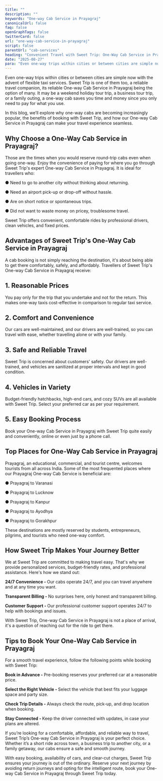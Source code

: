```yaml
---
title: ""
description: ""
keywords: "One-way Cab Service in Prayagraj"
canonicalUrl: false
faq: false
openGraphTags: false
twitterCard: false
url: "one-way-cab-service-in-prayagraj"
script: false
parentUrl: "cab-services"
heading: "Convenient Travel with Sweet Trip: One-Way Cab Service in Prayagraj"
date: "2025-08-27"
para: "Even one-way trips within cities or between cities are simple now with the advent of flexible taxi services. Sweet Trip is one of them too, a reliable travel companion, its reliable One-way Cab Service in Prayagraj being the option of many. It may be a weekend holiday tour trip, a business tour trip, or a family outing, a one-way cab saves you time and money since you only need to pay for what you use."
---
```


<p>Even one-way trips within cities or between cities are simple now with the advent of flexible taxi services. Sweet Trip is one of them too, a reliable travel companion, its reliable One-way Cab Service in Prayagraj being the option of many. It may be a weekend holiday tour trip, a business tour trip, or a family outing, a one-way cab saves you time and money since you only need to pay for what you use.
</p>
<p className="mt-2">In this blog, we’ll explore why one-way cabs are becoming increasingly popular, the benefits of booking with Sweet Trip, and how our One-way Cab Service in Prayagraj can make your travel experience seamless.</p>
<h2 className="mt-5 font-bold">
Why Choose a One-Way Cab Service in Prayagraj?
</h2>
<p>
               Those are the times when you would reserve round-trip cabs even when going one-way. Enjoy the convenience of paying for where you go through Sweet Trip's expert One-way Cab Service in Prayagraj. It is ideal for travellers who:
              </p>
              <p className="mt-2">
                ●	Need to go to another city without thinking about returning.
              </p>
              <p>
                ●	Need an airport pick-up or drop-off without hassle.
              </p>
              <p>
                ●	Are on short notice or spontaneous trips.
              </p>
              <p>
               ●	Did not want to waste money on pricey, troublesome travel.
              </p>
              <p className="mt-2">
                Sweet Trip offers convenient, comfortable rides by professional drivers, clean vehicles, and fixed prices.
              </p>
             <h2 className="mt-5 font-bold">
                Advantages of Sweet Trip's One-Way Cab Service in Prayagraj
              </h2>
              <p>
              A cab booking is not simply reaching the destination, it's about being able to get there comfortably, safely, and affordably. Travellers of Sweet Trip's One-way Cab Service in Prayagraj receive:
              </p>
         <h2 className="mt-5 font-bold">
            1. Reasonable Prices
              </h2>
              <p>
               You pay only for the trip that you undertake and not for the return. This makes one-way taxis cost-effective in comparison to regular taxi service.
              </p>
              <h2 className="mt-5 font-bold">
               2. Comfort and Convenience
              </h2>
              <p>Our cars are well-maintained, and our drivers are well-trained, so you can travel with ease, whether travelling alone or with your family.</p>
             <h2 className="mt-5 font-bold">
               3. Safe and Reliable Travel
              </h2>
              <p>
             Sweet Trip is concerned about customers' safety. Our drivers are well-trained, and vehicles are sanitized at proper intervals and kept in good condition.
              </p>
              <h2 className="mt-5 font-bold">
               4. Vehicles in Variety
              </h2>
              <p>
             Budget-friendly hatchbacks, high-end cars, and cozy SUVs are all available with Sweet Trip. Select your preferred car as per your requirement.
              </p>
               <h2 className="mt-5 font-bold">
              5. Easy Booking Process
              </h2>
              <p>
            Book your One-way Cab Service in Prayagraj with Sweet Trip quite easily and conveniently, online or even just by a phone call.
              </p>
              <h2 className="mt-5 font-bold">Top Places for One-Way Cab Service in Prayagraj</h2>
              <p>Prayagraj, an educational, commercial, and tourist centre, welcomes tourists from all across India. Some of the most frequented places where our Prayagraj One-way Cab Service is beneficial are:</p>
               <p className="mt-2">
                ●	Prayagraj to Varanasi
              </p>
              <p>
                ●	Prayagraj to Lucknow
              </p>
              <p>
                ●	Prayagraj to Kanpur
              </p>
              <p>●	Prayagraj to Ayodhya</p>
              <p>●	Prayagraj to Gorakhpur</p>
              <p className="mt-2">These destinations are mostly reserved by students, entrepreneurs, pilgrims, and tourists who need one-way comfort.</p>
               <h2 className="mt-5 font-bold">
              How Sweet Trip Makes Your Journey Better
              </h2>
              <p>
            We at Sweet Trip are committed to making travel easy. That's why we provide personalized services, budget-friendly rates, and professional assistance. Here's how we stand out:
              </p>
               <p className="mt-2">
                <strong>24/7 Convenience - </strong> Our cabs operate 24/7, and you can travel anywhere and at any time you want.
              </p>
              <p>
                <strong>Transparent Billing - </strong> No surprises here, only honest and transparent billing.
              </p>
              <p>
                <strong>Customer Support - </strong> Our professional customer support operates 24/7 to help with bookings and issues.
              </p>
              <p className="mt-2">
                With Sweet Trip, One-way Cab Service in Prayagraj is not a place of arrival, it's a question of reaching out for the ride to get there.
              </p>
              <h2 className="mt-5 font-bold">
              Tips to Book Your One-Way Cab Service in Prayagraj
              </h2>
             <p>
               For a smooth travel experience, follow the following points while booking with Sweet Trip:</p>
                <p><strong>Book in Advance - </strong> Pre-booking reserves your preferred car at a reasonable price.</p>
                <p><strong>Select the Right Vehicle - </strong>Select the vehicle that best fits your luggage space and party size.</p>
                <p><strong>Check Trip Details - </strong> Always check the route, pick-up, and drop location when booking.</p>
                   <p><strong>Stay Connected - </strong> Keep the driver connected with updates, in case your plans are altered.</p>
              <p className="mt-2">If you’re looking for a comfortable, affordable, and reliable way to travel, Sweet Trip’s One-way Cab Service in Prayagraj is your perfect choice. Whether it’s a short ride across town, a business trip to another city, or a family getaway, our cabs ensure a safe and smooth journey.</p>
              <p className="mt-2">With easy booking, availability of cars, and clear-cut charges, Sweet Trip ensures your journey is out of the ordinary. Reserve your next journey by avoiding return journeys and opting for the intelligent route, book your One-way Cab Service in Prayagraj through Sweet Trip today.</p>
